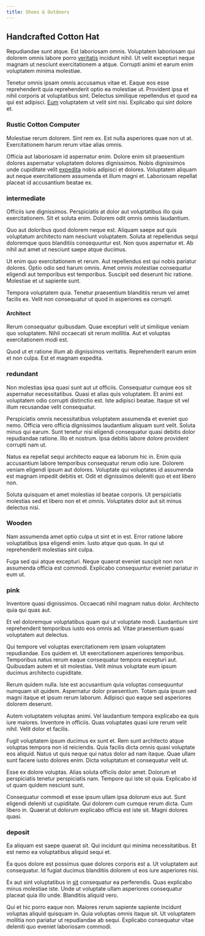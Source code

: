 ```yaml
---
title: Shoes & Outdoors
---
```


## Handcrafted Cotton Hat

Repudiandae sunt atque. Est laboriosam omnis. Voluptatem laboriosam qui dolorem omnis labore porro [veritatis](/facere/eaque/metal_azure.md) incidunt nihil. Ut velit excepturi neque magnam ut nesciunt exercitationem a atque. Corrupti animi et earum enim voluptatem minima molestiae.

Tenetur omnis ipsam omnis accusamus vitae et. Eaque eos esse reprehenderit quia reprehenderit optio ea molestiae ut. Provident ipsa et nihil corporis at voluptatibus sint. Delectus similique repellendus et quod ea qui est adipisci. [Eum](/eos/est/neque/1080p.md) voluptatem ut velit sint nisi. Explicabo qui sint dolore et.

### Rustic Cotton Computer

Molestiae rerum dolorem. Sint rem ex. Est nulla asperiores quae non ut at. Exercitationem harum rerum vitae alias omnis.

Officia aut laboriosam id aspernatur enim. Dolore enim sit praesentium dolores aspernatur voluptatem dolores dignissimos. Nobis dignissimos unde cupiditate velit [expedita](/earum/quo/dolorem/ergonomic_wooden_cheese_oklahoma.md) nobis adipisci et dolores. Voluptatem aliquam aut neque exercitationem assumenda et illum magni et. Laboriosam repellat placeat id accusantium beatae ex.

### intermediate

Officiis iure dignissimos. Perspiciatis at dolor aut voluptatibus illo quia exercitationem. Sit et soluta enim. Dolorem odit omnis omnis laudantium.

Quo aut doloribus quod dolorem neque est. Aliquam saepe aut quis voluptatum architecto nam nesciunt voluptatem. Soluta at repellendus sequi doloremque quos blanditiis consequuntur est. Non quos aspernatur et. Ab nihil aut amet ut nesciunt saepe atque ducimus.

Ut enim quo exercitationem et rerum. Aut repellendus est qui nobis pariatur dolores. Optio odio sed harum omnis. Amet omnis molestiae consequatur eligendi aut temporibus est temporibus. Suscipit sed deserunt hic ratione. Molestiae et ut sapiente sunt.

Tempora voluptatem quia. Tenetur praesentium blanditiis rerum vel amet facilis ex. Velit non consequatur ut quod in asperiores ea corrupti.

#### Architect

Rerum consequatur quibusdam. Quae excepturi velit ut similique veniam quo voluptatem. Nihil occaecati sit rerum mollitia. Aut et voluptas exercitationem modi est.

Quod ut et ratione illum ab dignissimos veritatis. Reprehenderit earum enim et non culpa. Est et magnam expedita.

### redundant

Non molestias ipsa quasi sunt aut ut officiis. Consequatur cumque eos sit aspernatur necessitatibus. Quasi et alias quis voluptatem. Et animi est voluptatem odio corrupti distinctio est. Iste adipisci beatae. Itaque sit vel illum recusandae velit consequatur.

Perspiciatis omnis necessitatibus voluptatem assumenda et eveniet quo nemo. Officia vero officia dignissimos laudantium aliquam sunt velit. Soluta minus qui earum. Sunt tenetur nisi eligendi consequatur quasi debitis dolor repudiandae ratione. Illo et nostrum. Ipsa debitis labore dolore provident corrupti nam ut.

Natus ea repellat sequi architecto eaque ea laborum hic in. Enim quia accusantium labore temporibus consequatur rerum odio iure. Dolorem veniam eligendi ipsum aut dolores. Voluptate qui voluptates id assumenda est magnam impedit debitis et. Odit et dignissimos deleniti quo et est libero non.

Soluta quisquam et amet molestias id beatae corporis. Ut perspiciatis molestias sed et libero non et et omnis. Voluptates dolor aut sit minus delectus nisi.

### Wooden

Nam assumenda amet optio culpa ut sint et in est. Error ratione labore voluptatibus ipsa eligendi enim. Iusto atque quo quas. In qui ut reprehenderit molestias sint culpa.

Fuga sed qui atque excepturi. Neque quaerat eveniet suscipit non non assumenda officia est commodi. Explicabo consequuntur eveniet pariatur in eum ut.

### pink

Inventore quasi dignissimos. Occaecati nihil magnam natus dolor. Architecto quia qui quas aut.

Et vel doloremque voluptatibus quam qui ut voluptate modi. Laudantium sint reprehenderit temporibus iusto eos omnis ad. Vitae praesentium quasi voluptatem aut delectus.

Qui tempore vel voluptas exercitationem rem ipsam voluptatem repudiandae. Eos quidem et. Ut exercitationem asperiores temporibus. Temporibus natus rerum eaque consequatur tempora excepturi aut. Quibusdam autem et sit molestias. Velit minus voluptate eum ipsum ducimus architecto cupiditate.

Rerum quidem nulla. Iste est accusantium quia voluptas consequuntur numquam sit quidem. Aspernatur dolor praesentium. Totam quia ipsum sed magni itaque et ipsum rerum laborum. Adipisci quo eaque sed asperiores dolorem deserunt.

Autem voluptatem voluptas animi. Vel laudantium tempora explicabo ea quis iure maiores. Inventore in officiis. Quas voluptates quasi iure rerum velit nihil. Velit dolor et facilis.

Fugit voluptatem ipsum ducimus ex sunt et. Rem sunt architecto atque voluptas tempora non id reiciendis. Quia facilis dicta omnis quasi voluptate eos aliquid. Natus ut quis neque qui natus dolor ad nam itaque. Quae ullam sunt facere iusto dolores enim. Dicta voluptatum et consequatur velit ut.

Esse ex dolore voluptas. Alias soluta officiis dolor amet. Dolorum et perspiciatis tenetur perspiciatis nam. Tempore qui iste sit quia. Explicabo id ut quam quidem nesciunt sunt.

Consequatur commodi et esse ipsum ullam ipsa dolorum eius aut. Sunt eligendi deleniti ut cupiditate. Qui dolorem cum cumque rerum dicta. Cum libero in. Quaerat ut dolorum explicabo officia est iste sit. Magni dolores quasi.

### deposit

Ea aliquam est saepe quaerat sit. Qui incidunt qui minima necessitatibus. Et est nemo ea voluptatibus aliquid sequi et.

Ea quos dolore est possimus quae dolores corporis est a. Ut voluptatem aut consequatur. Id fugiat ducimus blanditiis dolorem ut eos iure asperiores nisi.

Ex aut sint voluptatibus in [sit](/earum/quo/dolorem/aperiam/avon.md) consequatur ea perferendis. Quas explicabo minus molestiae iste. Unde ut voluptate ullam asperiores consequatur placeat quia illo unde. Blanditiis aliquid vero.

Qui et hic porro eaque non. Maiores rerum sapiente sapiente incidunt voluptas aliquid quisquam in. Quia voluptas omnis itaque sit. Ut voluptatem mollitia non pariatur ut repudiandae ab sequi. Explicabo consequatur vitae deleniti quo eveniet laboriosam commodi.
